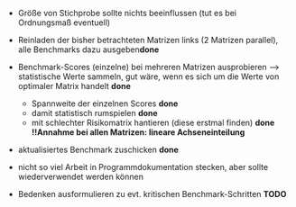 * Größe von Stichprobe sollte nichts beeinflussen (tut es bei Ordnungsmaß eventuell)
* Reinladen der bisher betrachteten Matrizen links (2 Matrizen parallel), alle Benchmarks dazu ausgeben**done**
* Benchmark-Scores (einzelne) bei mehreren Matrizen ausprobieren --> statistische Werte sammeln, gut wäre, wenn es sich um die Werte von optimaler Matrix handelt **done**
    * Spannweite der einzelnen Scores **done**
    * damit statistisch rumspielen **done**
    * mit schlechter Risikomatrix hantieren (diese erstmal finden) **done**
    **!!Annahme bei allen Matrizen: lineare Achseneinteilung**

* aktualisiertes Benchmark zuschicken **done**
* nicht so viel Arbeit in Programmdokumentation stecken, aber sollte wiederverwendet werden können
* Bedenken ausformulieren zu evt. kritischen Benchmark-Schritten **TODO**